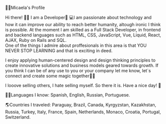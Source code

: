 👩🏼Micaela's Profile    
  
Hi there! 👋🏼 I am a Developer🚀 
💻I am passionate about technology and how it can improve our ability to reach better humanity, altough ironic I think is possible. At the moment I am skilled as a Full Stack Developer, in frontend and backend languages such as HTML, CSS, JavaScript, Vue, Liquid, React, AJAX, Ruby on Rails and SQL.     
One of the things I admire about proffesionals in this area is that YOU NEVER STOP LEARNING and that is exciting in deed.
 
I enjoy applying human-centered design and design thinking principles to create innovative solutions and business models geared towards growth. If you think I can be of any use to you or your company let me know, let´s connect and create some magic together🐱‍🏍 

I looove selling others, I hate selling myself. So there it is. Have a nice day! 🎈        
 
🤙🏼Languages I know: Spanish, English, Russian, Portuguese.  

🌎Countries I traveled: Paraguay, Brazil, Canada, Kyrgyzstan, Kazakhstan, Russia, Turkey, Italy, France, Spain, Netherlands, Monaco, Croatia, Portugal, Switzerland.
